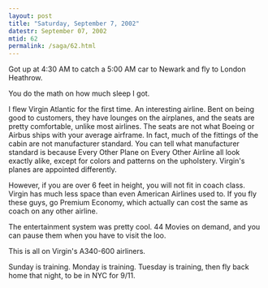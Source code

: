 ```yaml
---
layout: post
title: "Saturday, September 7, 2002"
datestr: September 07, 2002
mtid: 62
permalink: /saga/62.html
---
```


Got up at 4:30 AM to catch a 5:00 AM car to Newark and fly to London Heathrow.

You do the math on how much sleep I got.

I flew Virgin Atlantic for the first time. An interesting airline. Bent on
being good to customers, they have lounges on the airplanes, and the seats are
pretty comfortable, unlike most airlines. The seats are not what Boeing or Airbus
ships with your average airframe. In fact, much of the fittings of the cabin
are not manufacturer standard. You can tell what manufacturer standard is because
Every Other Plane on Every Other Airline all look exactly alike, except for
colors and patterns on the upholstery. Virgin's planes are appointed differently.

However, if you are over 6 feet in height, you will not fit in coach class.
Virgin has much less space than even American Airlines used to. If you fly these
guys, go Premium Economy, which actually can cost the same as coach on any other
airline.

The entertainment system was pretty cool. 44 Movies on demand, and you can
pause them when you have to visit the loo.

This is all on Virgin's A340-600 airliners.

Sunday is training. Monday is training. Tuesday is training, then fly back
home that night, to be in NYC for 9/11.

